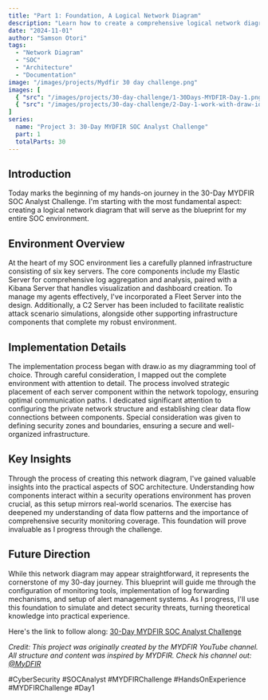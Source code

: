 ```yaml
---
title: "Part 1: Foundation, A Logical Network Diagram"
description: "Learn how to create a comprehensive logical network diagram for your SOC environment, establishing the foundation for my 30-day security monitoring journey."
date: "2024-11-01"
author: "Samson Otori"
tags:
  - "Network Diagram"
  - "SOC"
  - "Architecture"
  - "Documentation"
image: "/images/projects/Mydfir 30 day challenge.png"
images: [
  { "src": "/images/projects/30-day-challenge/1-30Days-MYDFIR-Day-1.png", "alt": "30 Days MYDFIR Challenge Day 1" },
  { "src": "/images/projects/30-day-challenge/2-Day-1-work-with-draw-io.png", "alt": "Working with Draw.io on Day 1" }
]
series:
  name: "Project 3: 30-Day MYDFIR SOC Analyst Challenge"
  part: 1
  totalParts: 30
---
```


## Introduction

Today marks the beginning of my hands-on journey in the 30-Day MYDFIR SOC Analyst Challenge. I'm starting with the most fundamental aspect: creating a logical network diagram that will serve as the blueprint for my entire SOC environment.



## Environment Overview

At the heart of my SOC environment lies a carefully planned infrastructure consisting of six key servers. The core components include my Elastic Server for comprehensive log aggregation and analysis, paired with a Kibana Server that handles visualization and dashboard creation. To manage my agents effectively, I've incorporated a Fleet Server into the design. Additionally, a C2 Server has been included to facilitate realistic attack scenario simulations, alongside other supporting infrastructure components that complete my robust environment.

## Implementation Details

The implementation process began with draw.io as my diagramming tool of choice. Through careful consideration, I mapped out the complete environment with attention to detail. The process involved strategic placement of each server component within the network topology, ensuring optimal communication paths. I dedicated significant attention to configuring the private network structure and establishing clear data flow connections between components. Special consideration was given to defining security zones and boundaries, ensuring a secure and well-organized infrastructure.

## Key Insights

Through the process of creating this network diagram, I've gained valuable insights into the practical aspects of SOC architecture. Understanding how components interact within a security operations environment has proven crucial, as this setup mirrors real-world scenarios. The exercise has deepened my understanding of data flow patterns and the importance of comprehensive security monitoring coverage. This foundation will prove invaluable as I progress through the challenge.

## Future Direction

While this network diagram may appear straightforward, it represents the cornerstone of my 30-day journey. This blueprint will guide me through the configuration of monitoring tools, implementation of log forwarding mechanisms, and setup of alert management systems. As I progress, I'll use this foundation to simulate and detect security threats, turning theoretical knowledge into practical experience.

Here's the link to follow along: [30-Day MYDFIR SOC Analyst Challenge](https://www.youtube.com/watch?v=VAE3aVZi0Go&list=PLG6KGSNK4PuBWmX9NykU0wnWamjxdKhDJ&index=28)

*Credit: This project was originally created by the MYDFIR YouTube channel. All structure and content was inspired by MYDFIR. Check his channel out: [@MyDFIR](https://www.youtube.com/@MyDFIR)* 

#CyberSecurity #SOCAnalyst #MYDFIRChallenge #HandsOnExperience #MYDFIRChallenge #Day1 

